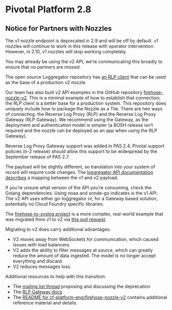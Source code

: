 # Pivotal Platform 2.8

## Notice for Partners with Nozzles

The v1 nozzle endpoint is deprecated in 2.9 and will be off by default. v1 nozzles will 
continue to work in this release with operator intervention. However, in 2.10, v1 nozzles 
will stop working completely.

You may already be using the v2 API, we’re communicating this broadly to ensure that no partners are missed.

The open source Loggregator repository has 
[an RLP client](https://github.com/cloudfoundry/go-loggregator/blob/master/rlp_gateway_client.go)
that can be used as the base of a production v2 nozzle.  

Our team has also built v2 API examples in the GitHub
repository [firehose-nozzle-v2](https://github.com/cf-platform-eng/firehose-nozzle-v2). This is
a minimal example of how to establish that connection; the RLP client is a better base for a production system.
This repository does uniquely include how to package the Nozzle as a Tile. There are two 
ways of connecting: the Reverse Log Proxy (RLP) and the Reverse Log Proxy Gateway (RLP Gateway). We 
recommend using the Gateway, as the deployment and authentication model is simpler (a BOSH release 
isn’t required and the nozzle can be deployed as an app when using the RLP Gateway).

Reverse Log Proxy Gateway support was added in PAS 2.4.  Pivotal support policies (n-2 release) 
should allow this support to be widespread by the September release of PAS 2.7.

The payload will be slightly different, so translation into your system of record will require code changes. 
The [loggregator API documentation describes](https://github.com/cloudfoundry/loggregator-api/blob/master/README.md#v2---v1-mapping) 
a mapping between the v1 and v2 payload.

If you’re unsure what version of the API you’re consuming, check the Golang dependencies. 
Using noaa and sonde-go indicates is the v1 API. The v2 API uses either go-loggregator or, 
for a Gateway based solution, potentially no Cloud Foundry specific libraries.

The [firehose-to-syslog project](https://github.com/cloudfoundry-community/firehose-to-syslog) is a more complex, 
real-world example that was migrated from v1 to v2 via [this pull request](https://github.com/cloudfoundry-community/firehose-to-syslog/pull/213).

Migrating to v2 does carry additional advantages:

* V2 moves away from WebSockets for communication, which caused issues with load balancers.
* V2 adds the ability to filter messages at source, which can greatly reduce the amount of data ingested. The model is no longer accept everything and discard.
* V2 reduces messages loss.

Additional resources to help with this transition:

* The [mailing list thread](https://lists.cloudfoundry.org/g/cf-dev/topic/proposal_deprecation_of_the/29741830?p=,,,20,0,0,0::recentpostdate%2Fsticky,,,20,2,0,29741830) proposing and discussing the deprecation
* The [RLP Gateway docs](https://github.com/cloudfoundry/loggregator/blob/master/docs/rlp_gateway.md)
* The [README for cf-platform-eng/firehose-nozzle-v2](https://github.com/cf-platform-eng/firehose-nozzle-v2/blob/master/README.md) contains additional reference material and details.
